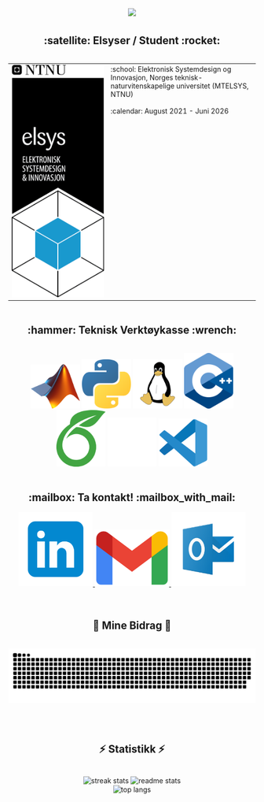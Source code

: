 
<h1 align="center">
    <img src="https://readme-typing-svg.demolab.com?font=Fira+Code&weight=500&size=40&pause=1000&color=780F97&random=false&width=900&height=70&lines=Hei+sann!;Mitt+navn+er+Kolbj%C3%B8rn+B%C3%B8lgen.;Velkommen+til+Github-profile+min!" />
</h1>

<h2 align="center">
  :satellite:  Elsyser / Student :rocket:
</h2>
<br/>

<div align="center">
<table cellpadding="0" cellspacing="0" style="border: none; margin: 0; width: 100%;">
  <tr>
    <td style="border: none; width: 40%;"> 
      <a href="https://www.ntnu.no/studier/mtelsys"> 
        <img src="https://github.com/SkaugJr/SkaugJr/blob/main/Bilder/elsys_pos_staaende_ntnu.png" alt="Elsys_logo"> 
      </a>
    </td>
    <td style="border: none; vertical-align: top; width: 60%;"> 
      :school: Elektronisk Systemdesign og Innovasjon, Norges teknisk-naturvitenskapelige universitet (MTELSYS, NTNU)
      <br><br>
      :calendar: August 2021 - Juni 2026
    </td>
  </tr>
</table>
</div>




<br/>
<h2 align="center">:hammer: Teknisk Verktøykasse :wrench:</h2>
<br/>
<div align="center">
<img src=https://github.com/SkaugJr/SkaugJr/blob/main/Bilder/Matlab_Logo.png width=100/7% /> <img src=https://github.com/SkaugJr/SkaugJr/blob/main/Bilder/Python_logo.png width=100/7% /> <img src=https://github.com/SkaugJr/SkaugJr/blob/main/Bilder/linux_logo.png width=100/7% /> <img src=https://github.com/SkaugJr/SkaugJr/blob/main/Bilder/C%2B%2B_logo.png width=100/7% /> <img src=https://github.com/SkaugJr/SkaugJr/blob/main/Bilder/Overleaf_logo.png width=100/7% />  <img src=https://github.com/SkaugJr/SkaugJr/blob/main/Bilder/Github_logo2.png width=100/7% /> <img src=https://github.com/SkaugJr/SkaugJr/blob/main/Bilder/vscode_logo.png width=100/7% />
</div>

<br/>


<h2 align="center"> :mailbox:  Ta kontakt! :mailbox_with_mail: </h2>
<div align="center">
    <a href=https://www.linkedin.com/in/kolbjørn-bølgen-572b942b5/>
      <img src='https://github.com/SkaugJr/SkaugJr/blob/main/Bilder/linkedin_logo2.png' alt='linkedin' width=30%> 
    </a>
    <a href=mailto:skaugjr@gmail.com>
      <img src='https://github.com/SkaugJr/SkaugJr/blob/main/Bilder/gmail_logo.png' alt='gmail' width=30%>
    </a>
    <a href=mailto:kolbjosk@stud.ntnu.no>
      <img src='https://github.com/SkaugJr/SkaugJr/blob/main/Bilder/outlook_logo.png' alt='microsoftoutlook' width=30%>
    </a>
</div>
<br/><br/>

<div align="center">
  <h2>🐍 Mine Bidrag 🐍</h2>
  <br>
  <img alt="snake eating my contributions" src="https://raw.githubusercontent.com/SkaugJr/SkaugJr/output/github-contribution-grid-snake-dark.svg" />
  
  <br/><br/>
</div>

<h2 align="center">⚡ Statistikk ⚡</h2>
<br>
<div align=center>
  <img width=40% src="https://github-readme-streak-stats-salesp07.vercel.app/?user=SkaugJr&count_private=true&theme=react&border_radius=10" alt="streak stats"/>
  <img width=50% src="https://github-readme-stats-salesp07.vercel.app/api?username=SkaugJr&count_private=true&show_icons=true&theme=react&rank_icon=github&border_radius=10" alt="readme stats" />
  <br/>
  <img width=45% align="center" src="https://github-readme-stats-salesp07.vercel.app/api/top-langs/?username=SkaugJr&hide=HTML&langs_count=8&layout=compact&theme=react&border_radius=10&size_weight=0.5&count_weight=0.5&exclude_repo=github-readme-stats" alt="top langs" />
</div>

